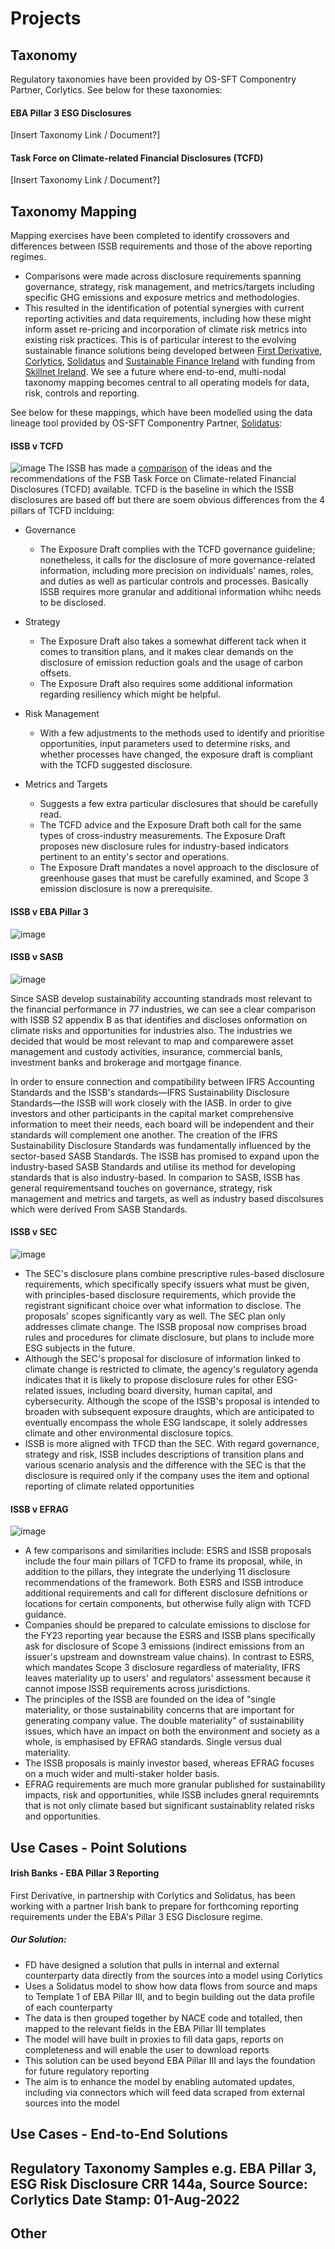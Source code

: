 # Projects

## Taxonomy

Regulatory taxonomies have been provided by OS-SFT Componentry Partner, Corlytics. See below for these taxonomies:

#### EBA Pillar 3 ESG Disclosures 

[Insert Taxonomy Link / Document?]

#### Task Force on Climate-related Financial Disclosures (TCFD)

[Insert Taxonomy Link / Document?]

## Taxonomy Mapping

Mapping exercises have been completed to identify crossovers and differences between ISSB requirements and those of the above reporting regimes.
- Comparisons were made across disclosure requirements spanning governance, strategy, risk management, and metrics/targets including specific GHG emissions and exposure metrics and methodologies.
- This resulted in the identification of potential synergies with current reporting activities and data requirements, including how these might inform asset re-pricing and incorporation of climate risk metrics into existing risk practices. This is of particular interest to the evolving sustainable finance solutions being developed between [First Derivative](https://firstderivative.com/sustainable-finance/), [Corlytics](https://www.corlytics.com/), [Solidatus](https://www.solidatus.com/) and [Sustainable Finance Ireland](https://www.sustainablefinance.ie/) with funding from [Skillnet Ireland](https://www.skillnetireland.ie/).
We see a future where end-to-end, multi-nodal taxonomy mapping becomes central to all operating models for data, risk, controls and reporting.

See below for these mappings, which have been modelled using the data lineage tool provided by OS-SFT Componentry Partner, [Solidatus](https://trial.solidatus.com/viewer/62cc23ee183906050cfcbeae):

#### ISSB v TCFD
![image](https://user-images.githubusercontent.com/112077283/187191045-d1b9df41-494f-488e-b496-7fb3bd6e09e5.png)
The ISSB has made a [comparison](https://www.ifrs.org/content/dam/ifrs/project/climate-related-disclosures/comparison-draft-ifrs-s2-climate-related-disclosures-with-the-tcfd-recommendations.pdf) of the ideas and the recommendations of the FSB Task Force on Climate-related Financial Disclosures (TCFD) available.
TCFD is the baseline in which the ISSB disclosures are based off but there are soem obvious differences from the 4 pillars of TCFD inclduing: 
* Governance
  * The Exposure Draft complies with the TCFD governance guideline; nonetheless, it calls for the disclosure of more governance-related information, including more precision on individuals' names, roles, and duties as well as particular controls and processes. Basically ISSB requires more granular and additional information whihc needs to be disclosed.
  
* Strategy
  * The Exposure Draft also takes a somewhat different tack when it comes to transition plans, and it makes clear demands on the disclosure of emission reduction goals and the usage of carbon offsets.
  * The Exposure Draft also requires some additional information regarding resiliency which might be helpful. 
  
* Risk Management 
  * With a few adjustments to the methods used to identify and prioritise opportunities, input parameters used to determine risks, and whether processes have changed, the exposure draft is compliant with the TCFD suggested disclosure.

* Metrics and Targets
  * Suggests a few extra particular disclosures that should be carefully read.
  * The TCFD advice and the Exposure Draft both call for the same types of cross-industry measurements. The Exposure Draft proposes new disclosure rules for industry-based indicators pertinent to an entity's sector and operations.
  * The Exposure Draft mandates a novel approach to the disclosure of greenhouse gases that must be carefully examined, and Scope 3 emission disclosure is now a prerequisite.

#### ISSB v EBA Pillar 3
![image](https://user-images.githubusercontent.com/112077283/187191588-2b83a303-17ab-40d4-96be-1b78a3b07adf.png)



#### ISSB v SASB 
![image](https://user-images.githubusercontent.com/112077283/187191741-a5b40688-0e66-43e8-a8a6-07216cfc0750.png)

Since SASB develop sustainability accounting standrads most relevant to the financial performance in 77 industries, we can see a clear comparison with ISSB S2 appendix B as that identifies and discloses onformation on climate risks and opportunities for industries also. The industries we decided that would be most relevant to map and comparewere asset management and custody activities, insurance, commercial banls, investment banks and brokerage and mortgage finance. 

In order to ensure connection and compatibility between IFRS Accounting Standards and the ISSB's standards—IFRS Sustainability Disclosure Standards—the ISSB will work closely with the IASB. In order to give investors and other participants in the capital market comprehensive information to meet their needs, each board will be independent and their standards will complement one another. The creation of the IFRS Sustainability Disclosure Standards was fundamentally influenced by the sector-based SASB Standards. The ISSB has promised to expand upon the industry-based SASB Standards and utilise its method for developing standards that is also industry-based.
In comparion to SASB, ISSB has general requirementsand touches on governance, strategy, risk management and metrics and targets, as well as industry based discolsures which were derived From SASB Standards. 

#### ISSB v SEC
![image](https://user-images.githubusercontent.com/112077283/187191870-84efc32f-09c3-49db-955d-f88e095e3bbc.png)
* The SEC's disclosure plans combine prescriptive rules-based disclosure requirements, which specifically specify issuers what must be given, with principles-based disclosure requirements, which provide the registrant significant choice over what information to disclose. The proposals' scopes significantly vary as well. The SEC plan only addresses climate change. The ISSB proposal now comprises broad rules and procedures for climate disclosure, but plans to include more ESG subjects in the future.
* Although the SEC's proposal for disclosure of information linked to climate change is restricted to climate, the agency's regulatory agenda indicates that it is likely to propose disclosure rules for other ESG-related issues, including board diversity, human capital, and cybersecurity. Although the scope of the ISSB's proposal is intended to broaden with subsequent exposure draughts, which are anticipated to eventually encompass the whole ESG landscape, it solely addresses climate and other environmental disclosure topics.
* ISSB is more aligned with TFCD than the SEC. With regard governance, strategy and risk, ISSB includes descriptions of transition plans and various scenario analysis and the difference with the SEC is that the disclosure is required only if the company uses the item and optional reporting of climate related opportunities

#### ISSB v EFRAG 
![image](https://user-images.githubusercontent.com/112077283/187192217-1f102891-479f-461b-b3c2-c7d9239aa097.png)
* A few comparisons and similarities include: ESRS and ISSB proposals include the four main pillars of TCFD to frame its proposal, while, in addition to the pillars, they integrate the underlying 11 disclosure recommendations of the framework. Both ESRS and ISSB introduce additional requirements and call for different
disclosure defnitions or locations for certain components, but otherwise fully align with TCFD guidance. 
* Companies should be prepared to calculate emissions to disclose for the FY23 reporting year because the ESRS and ISSB plans specifically ask for disclosure of Scope 3 emissions (indirect emissions from an issuer's upstream and downstream value chains). In contrast to ESRS, which mandates Scope 3 disclosure regardless of materiality, IFRS leaves materiality up to users' and regulators' assessment because it cannot impose ISSB requirements across jurisdictions.
* The principles of the ISSB are founded on the idea of "single materiality, or those sustainability concerns that are important for generating company value. The double materiality" of sustainability issues, which have an impact on both the environment and society as a whole, is emphasised by EFRAG standards. Single versus dual materiality.
* The ISSB proposals is mainly investor based, whereas EFRAG focuses on a much wider and multi-staker holder basis.
* EFRAG requirements are much more granular published for sustainability impacts, risk and opportunities, while ISSB includes gneral requiremnts that is not only climate based but significant sustainablity related risks and opportunities. 

## Use Cases - Point Solutions

#### Irish Banks - EBA Pillar 3 Reporting

First Derivative, in partnership with Corlytics and Solidatus, has been working with a partner Irish bank to prepare for forthcoming reporting requirements under the EBA's Pillar 3 ESG Disclosure regime. 

##### Our Solution:
- FD have designed a solution that pulls in internal and external counterparty data directly from the sources into a model using Corlytics
- Uses a Solidatus model to show how data flows from source and maps to Template 1 of EBA Pillar III, and to begin building out the data profile of each counterparty
- The data is then grouped together by NACE code and totalled, then mapped to the relevant fields in the EBA Pillar III templates
- The model will have built in proxies to fill data gaps, reports on completeness and will enable the user to download reports
- This solution can be used beyond EBA Pillar III and lays the foundation for future regulatory reporting
- The aim is to enhance the model by enabling automated updates, including via connectors which will feed data scraped from external sources into the model

## Use Cases - End-to-End Solutions

## Regulatory Taxonomy Samples e.g. EBA Pillar 3, ESG Risk Disclosure CRR 144a, Source Source: Corlytics Date Stamp: 01-Aug-2022

## Other
